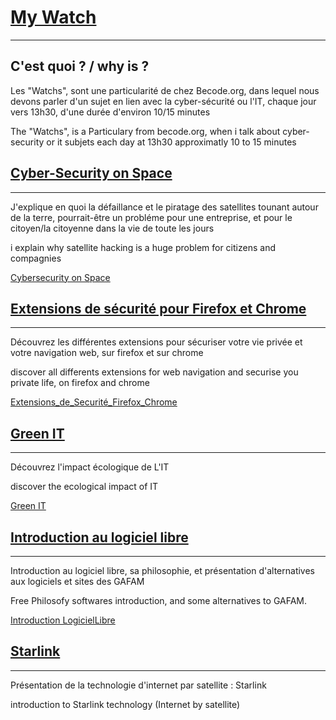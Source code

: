 <h1> <u>My Watch</u> </h1>
<hr size ="12">

<h2> C'est quoi ? / why is ? </h2>

<p> Les "Watchs", sont une particularité de chez Becode.org, dans lequel nous devons parler d'un sujet en lien avec la cyber-sécurité ou l'IT, chaque jour vers 13h30, d'une durée d'environ 10/15 minutes </p>

<p> The "Watchs", is a Particulary from becode.org, when i talk about cyber-security or it subjets each day at 13h30 approximatly 10 to 15 minutes</p>


<h2><u> Cyber-Security on Space</u> </h2>
<hr size ="12">

<p> J'explique en quoi la défaillance et le piratage des satellites tounant autour de la terre, pourrait-être un probléme pour une entreprise, et pour le citoyen/la citoyenne dans la vie de toute les jours </p>

<p> i explain why satellite hacking is a huge problem for citizens and compagnies </p>

<a href ="https://github.com/Novastellae/My_Watchs/blob/main/Cybersecurity_on_Space.pdf" > Cybersecurity on Space </a>


<h2><u> Extensions de sécurité pour Firefox et Chrome </u></h2>
<hr size ="12">

<p> Découvrez les différentes extensions pour sécuriser votre vie privée et votre navigation web, sur firefox et sur chrome </p>
<p> discover all differents extensions for web navigation and securise you private life, on firefox and chrome </p>

<a href ="https://github.com/Novastellae/My_Watchs/blob/main/Extensions_de_securite_pour_firefox_et_chrome.pdf" > Extensions_de_Securité_Firefox_Chrome </a>

<h2><u> Green IT </u></h2>
<hr size ="12">

<p> Découvrez l'impact écologique de L'IT </p>
<p> discover the ecological impact of IT </p>

<a href ="https://github.com/Novastellae/My_Watchs/blob/main/Green_IT.pdf" > Green IT </a>

<h2> <u>Introduction au logiciel libre </u></h2>
<hr size ="12">
<p> Introduction au logiciel libre, sa philosophie, et présentation d'alternatives aux logiciels et sites des GAFAM </p>
<p> Free Philosofy softwares introduction, and some alternatives to GAFAM. </p>
<a href ="https://github.com/Novastellae/My_Watchs/blob/main/Introduction_LogicielLibre_Mitnick1_09_06_2022_JVolbout.pdf" > Introduction LogicielLibre</a>

<h2><u> Starlink </u> </h2>
<hr size ="12">
<p> Présentation de la technologie d'internet par satellite : Starlink </p>
<p> introduction to Starlink technology (Internet by satellite) </p>

<p><a href ="> </a> </p>

<h2><u> European Cybersecurity, Norms & Frameworks (Ma dernière watch de la formation) </u> </h2>
<p> Présentation des normes cyber et des cyberframeworks en UE </p>
<p> presentation of cybernorm and cyberframeworks in UE ! </p>
<a href ="> </a>
